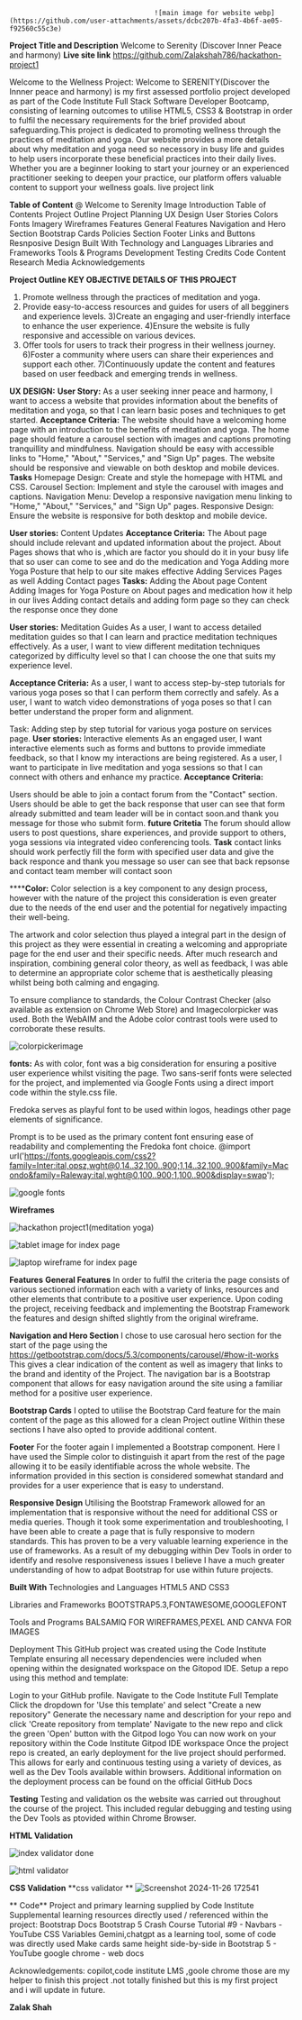 

                                        ![main image for website webp](https://github.com/user-attachments/assets/dcbc207b-4fa3-4b6f-ae05-f92560c55c3e)

**Project Title and Description**
 Welcome to Serenity (Discover Inner Peace and harmony)
 **Live site link**
https://github.com/Zalakshah786/hackathon-project1

Welcome to the Wellness Project: Welcome to SERENITY(Discover the Innner peace and harmony) is my first assessed portfolio project developed as part of the Code Institute Full Stack Software Developer Bootcamp, consisting of learning outcomes to utilise HTML5, CSS3 & Bootstrap in order to fulfil the necessary requirements for the brief provided about safeguarding.This project is dedicated to promoting wellness through the practices of meditation and yoga. Our website provides a more details about why meditation and yoga need so necessory in busy life and  guides to help users incorporate these beneficial practices into their daily lives. Whether you are a beginner looking to start your journey or an experienced practitioner seeking to deepen your practice, our platform offers valuable content to support your wellness goals.
live project link 

**Table of Content**
@ Welcome to Serenity Image 
Introduction
Table of Contents
Project Outline
Project Planning
UX Design
User Stories
Colors
Fonts
Imagery
Wireframes
Features
General Features
Navigation and Hero Section
Bootstrap Cards
Policies Section
Footer
Links and Buttons
Resnposive Design
Built With
Technology and Languages
Libraries and Frameworks
Tools & Programs
Development
Testing
Credits
Code
Content Research
Media
Acknowledgements
 
 **Project Outline KEY OBJECTIVE DETAILS OF THIS PROJECT**

   1) Promote wellness through the practices of meditation and yoga.
   2) Provide easy-to-access resources and guides for users of all begginers and experience levels.
   3)Create an engaging and user-friendly interface to enhance the user experience.
   4)Ensure the website is fully responsive and accessible on various devices.
   5) Offer tools for users to track their progress in their wellness journey.
   6)Foster a community where users can share their experiences and support each other.
   7)Continuously update the content and features based on user feedback and emerging trends in wellness.

**UX DESIGN:**
**User Story:**
As a user seeking inner peace and harmony, I want to access a website that provides information about the benefits of meditation and yoga, so that I can learn basic poses and techniques to get started.
**Acceptance Criteria:**
The website should have a welcoming home page with an introduction to the benefits of meditation and yoga.
The home page should feature a carousel section with images and captions promoting tranquillity and mindfulness.
Navigation should be easy with accessible links to "Home," "About," "Services," and "Sign Up" pages.
The website should be responsive and viewable on both desktop and mobile devices.
**Tasks**
Homepage Design: Create and style the homepage with HTML and CSS.
Carousel Section: Implement and style the carousel with images and captions.
Navigation Menu: Develop a responsive navigation menu linking to "Home," "About," "Services," and "Sign Up" pages.
Responsive Design: Ensure the website is responsive for both desktop and mobile device. 


**User stories:**
Content Updates
**Acceptance Criteria:**
The About page should include relevant and updated information about the project.
About Pages shows that who is ,which are factor you should do it in your busy life that so user can come to see and do the medication and Yoga
Adding more Yoga Posture that help to our site makes effective
Adding Services Pages as well
Adding Contact pages
**Tasks:**
Adding the About page Content
Adding Images for Yoga Posture on About pages and medication how it help in our lives
Adding contact details and adding form page so they can check the response once they done

**User stories:**
Meditation Guides
As a user, I want to access detailed meditation guides so that I can learn and practice meditation techniques effectively.
As a user, I want to view different meditation techniques categorized by difficulty level so that I can choose the one that suits my experience level.

**Acceptance Criteria:**
As a user, I want to access step-by-step tutorials for various yoga poses so that I can perform them correctly and safely.
As a user, I want to watch video demonstrations of yoga poses so that I can better understand the proper form and alignment.
                                                                              
Task:
Adding step by step tutorial for various yoga posture on services page.
**User stories:**
Interactive elements
As an engaged user, I want interactive elements such as forms and buttons to provide immediate feedback, so that I know my interactions are being registered.
As a user, I want to participate in live meditation and yoga sessions so that I can connect with others and enhance my practice.
**Acceptance Criteria:**

Users should be able to join a contact forum from the "Contact" section.
Users should be able to get the back response that user can see that form already submitted and team leader will be in contact soon.and thank you message for those who submit form.
**future  Critetia**
The forum should allow users to post questions, share experiences, and provide support to others, yoga sessions via integrated video conferencing tools.
**Task**
contact links should work perfectly 
fill the form with specified user data and give the back responce and thank you message so user can see that back repsonse and contact team member will contact soon 


******Color:**
Color selection is a key component to any design process, however with the nature of the project this consideration is even greater due to the needs of the end user and the potential for negatively impacting their well-being.

The artwork and color selection thus played a integral part in the design of this project as they were essential in creating a welcoming and appropriate page for the end user and their specific needs. After much research and inspiration, combining general color theory, as well as feedback, I was able to determine an appropriate color scheme that is aesthetically pleasing whilst being both calming and engaging.

To ensure compliance to standards, the Colour Contrast Checker (also available as extension on Chrome Web Store)  and Imagecolorpicker was used.
Both the WebAIM and the Adobe color contrast tools were used to corroborate these results.


![colorpickerimage](https://github.com/user-attachments/assets/9940f687-fc3a-4c90-8139-81fd31fa8089)

**fonts:**
As with color, font was a big consideration for ensuring a positive user experience whilst visiting the page.
Two sans-serif fonts were selected for the project, and implemented via Google Fonts using a direct import code within the style.css file.

Fredoka serves as playful font to be used within logos, headings other page elements of significance.

Prompt is to be used as the primary content font ensuring ease of readability and complementing the Fredoka font choice.
@import url('https://fonts.googleapis.com/css2?family=Inter:ital,opsz,wght@0,14..32,100..900;1,14..32,100..900&family=Macondo&family=Raleway:ital,wght@0,100..900;1,100..900&display=swap');

![google fonts](https://github.com/user-attachments/assets/38ec37fd-0f65-4ee3-80bc-137521cd091d)

**Wireframes**

![hackathon project1(meditation   yoga)](https://github.com/user-attachments/assets/d816c5bf-6e77-4278-8afa-bbb365b3944d)





![tablet image for index page](https://github.com/user-attachments/assets/567d9b48-b875-429a-8a51-2d3805444219)




![laptop wireframe for index page](https://github.com/user-attachments/assets/61725ccd-383b-4f37-b18c-504310159bb1)





**Features**
**General Features**
In order to fulfil the criteria the page consists of various sectioned information each with a variety of links, resources and other elements that contribute to a positive user experience.
Upon coding the project, receiving feedback and implementing the Bootstrap Framework the features and design shifted slightly from the original wireframe.


**Navigation and Hero Section**
I chose to use carosual hero section for the start of the page using the https://getbootstrap.com/docs/5.3/components/carousel/#how-it-works
This gives a clear indication of the content as well as imagery that links to the brand and identity of the Project.
The navigation bar is a Bootstrap component that allows for easy navigation around the site using a familiar method for a positive user experience.

**Bootstrap Cards**
I opted to utilise the Bootstrap Card feature for the main content of the page as this allowed for a clean Project outline
Within these sections I have also opted to provide additional content.

**Footer**
For the footer again I implemented a Bootstrap component.
Here I have used the Simple color to  distinguish it apart from the rest of the page allowing it to be easily identifiable across the whole website.
The information provided in this section is considered somewhat standard and provides for a user experience that is easy to understand.

**Responsive Design**
Utilising the Bootstrap Framework allowed for an implementation that is responsive without the need for additional CSS or media queries.
Though it took some experimentation and troubleshooting, I have been able to create a page that is fully responsive to modern standards.
This has proven to be a very valuable learning experience in the use of frameworks. As a result of my debugging within Dev Tools in order to identify and resolve responsiveness issues I believe I have a much greater understanding of how to adpat Bootstrap for use within future projects.


**Built With**
Technologies and Languages
HTML5 AND CSS3

Libraries and Frameworks
BOOTSTRAP5.3,FONTAWESOME,GOOGLEFONT

Tools and Programs
BALSAMIQ FOR WIREFRAMES,PEXEL AND CANVA FOR IMAGES

Deployment
This GitHub project was created using the Code Institute Template ensuring all necessary dependencies were included when opening within the designated workspace on the Gitopod IDE.
Setup a repo using this method and template:

Login to your GitHub profile.
Navigate to the Code Institute Full Template
Click the dropdown for 'Use this template' and select "Create a new repository"
Generate the necessary name and description for your repo and click 'Create repository from template'
Navigate to the new repo and click the green 'Open' button with the Gitpod logo
You can now work on your repository within the Code Institute Gitpod IDE workspace
Once the project repo is created, an early deployment for the live project should performed.
This allows for early and continuous testing using a variety of devices, as well as the Dev Tools available within browsers.
Additional information on the deployment process can be found on the official GitHub Docs

**Testing**
Testing and validation os the website was carried out throughout the course of the project.
This included regular debugging and testing using the Dev Tools as ptovided within Chrome Browser.

**HTML Validation**



![index validator done](https://github.com/user-attachments/assets/80512e1e-3065-410b-b468-862b9c3ae422)


![html validator](https://github.com/user-attachments/assets/7e9c4fc0-fe2f-406f-88f4-f6222bcefc63)

**CSS Validation**
**css validator **
![Screenshot 2024-11-26 172541](https://github.com/user-attachments/assets/d21b7fb7-d4c0-498a-a31d-428202498a18)


** Code**
Project and primary learning supplied by Code Institute
Supplemental learning resources directly used / referenced within the project:
Bootstrap Docs
Bootstrap 5 Crash Course Tutorial #9 - Navbars - YouTube
CSS Variables 
Gemini,chatgpt as a learning tool, some of code was directly used
Make cards same height side-by-side in Bootstrap 5 - YouTube
google chrome -  web docs 

Acknowledgements:
copilot,code institute LMS ,goole chrome those are my helper to finish this project .not totally finished but this is my first project and i will update in future.

**Zalak Shah**

